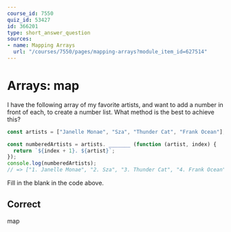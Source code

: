 ```yaml
---
course_id: 7550
quiz_id: 53427
id: 366201
type: short_answer_question
sources:
- name: Mapping Arrays
  url: "/courses/7550/pages/mapping-arrays?module_item_id=627514"
---
```


# Arrays: map

I have the following array of my favorite artists, and want to add a number in
front of each, to create a number list. What method is the best to achieve this?

```javascript
const artists = ["Janelle Monae", "Sza", "Thunder Cat", "Frank Ocean"];

const numberedArtists = artists. _______ (function (artist, index) {
  return `${index + 1}. ${artist}`;
});
console.log(numberedArtists);
// => ["1. Janelle Monae", "2. Sza", "3. Thunder Cat", "4. Frank Ocean"]
```

Fill in the blank in the code above.

## Correct

map
